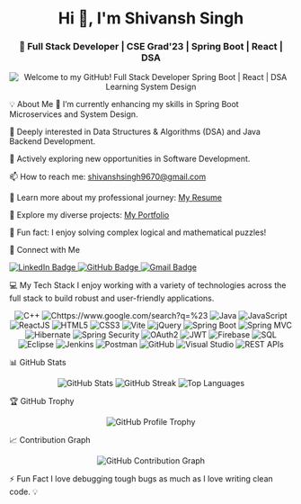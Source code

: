<h1 align="center">Hi 👋, I'm Shivansh Singh</h1>
<h3 align="center">🚀 Full Stack Developer | CSE Grad'23 | Spring Boot | React | DSA</h3>

<p align="center">
<img src="https://readme-typing-svg.herokuapp.com?font=Fira+Code&weight=500&size=24&pause=1000&color=37F7D5&center=true&vCenter=true&width=435&lines=Welcome+to+my+GitHub!;Full+Stack+Developer;Spring+Boot+%7C+React+%7C+DSA;Learning+System+Design" alt="Welcome to my GitHub! Full Stack Developer Spring Boot | React | DSA Learning System Design" />
</p>

💡 About Me
🌱 I’m currently enhancing my skills in Spring Boot Microservices and System Design.

🧠 Deeply interested in Data Structures & Algorithms (DSA) and Java Backend Development.

🚀 Actively exploring new opportunities in Software Development.

📫 How to reach me: shivanshsingh9670@gmail.com

📄 Learn more about my professional journey: <a href="https://drive.google.com/file/d/1XmRanaGEdEAyCAivycKO8NdirBFHHp1l/view?usp=drive_link" target="_blank">My Resume</a>

🔗 Explore my diverse projects: <a href="https://portfolio-revised-2.netlify.app/" target="_blank">My Portfolio</a>

🎲 Fun fact: I enjoy solving complex logical and mathematical puzzles!

🔗 Connect with Me
<p align="left">
<a href="https://linkedin.com/in/shivansh96v" target="_blank">
<img src="https://img.shields.io/badge/LinkedIn-0077B5?style=for-the-badge&logo=linkedin&logoColor=white" alt="LinkedIn Badge" />
</a>
<a href="https://github.com/Havoac" target="_blank">
<img src="https://img.shields.io/badge/GitHub-181717?style=for-the-badge&logo=github&logoColor=white" alt="GitHub Badge" />
</a>
<a href="mailto:shivanshsingh9670@gmail.com">
<img src="https://img.shields.io/badge/Gmail-D14836?style=for-the-badge&logo=gmail&logoColor=white" alt="Gmail Badge" />
</a>
</p>

💻 My Tech Stack
I enjoy working with a variety of technologies across the full stack to build robust and user-friendly applications.

<p align="center">
<!-- Programming Languages -->
<img src="https://img.shields.io/badge/C%2B%2B-00599C?style=for-the-badge&logo=c%2B%2B&logoColor=white" alt="C++" />
<img src="https://img.shields.io/badge/C%23-239120?style=for-the-badge&logo=c-sharp&logoColor=white" alt="Chttps://www.google.com/search?q=%23" />
<img src="https://img.shields.io/badge/Java-ED8B00?style=for-the-badge&logo=openjdk&logoColor=white" alt="Java" />
<img src="https://img.shields.io/badge/JavaScript-F7DF1E?style=for-the-badge&logo=javascript&logoColor=black" alt="JavaScript" />

<!-- Front-End Frameworks & Libraries -->

<img src="https://img.shields.io/badge/ReactJS-61DAFB?style=for-the-badge&logo=react&logoColor=black" alt="ReactJS" />
<img src="https://img.shields.io/badge/HTML5-E34F26?style=for-the-badge&logo=html5&logoColor=white" alt="HTML5" />
<img src="https://img.shields.io/badge/CSS3-1572B6?style=for-the-badge&logo=css3&logoColor=white" alt="CSS3" />
<img src="https://img.shields.io/badge/Vite-646CFF?style=for-the-badge&logo=vite&logoColor=white" alt="Vite" />
<img src="https://img.shields.io/badge/jQuery-0769AD?style=for-the-badge&logo=jquery&logoColor=white" alt="jQuery" />

<!-- Backend Frameworks & Technologies -->

<img src="https://img.shields.io/badge/SpringBoot-6DB33F?style=for-the-badge&logo=springboot&logoColor=white" alt="Spring Boot" />
<img src="https://img.shields.io/badge/SpringMVC-6DB33F?style=for-the-badge&logo=spring&logoColor=white" alt="Spring MVC" />
<img src="https://img.shields.io/badge/Hibernate-59666C?style=for-the-badge&logo=hibernate&logoColor=white" alt="Hibernate" />
<img src="https://img.shields.io/badge/SpringSecurity-4DB33D?style=for-the-badge&logo=springsecurity&logoColor=white" alt="Spring Security" />
<img src="https://img.shields.io/badge/OAuth2-2D72D2?style=for-the-badge&logo=oauth&logoColor=white" alt="OAuth2" />
<img src="https://img.shields.io/badge/JWT-000000?style=for-the-badge&logo=json-web-tokens&logoColor=white" alt="JWT" />

<!-- Databases & Cloud -->

<img src="https://img.shields.io/badge/Firebase-FFCA28?style=for-the-badge&logo=firebase&logoColor=black" alt="Firebase" />
<img src="https://img.shields.io/badge/SQL-4479A1?style=for-the-badge&logo=mysql&logoColor=white" alt="SQL" />

<!-- Tools & APIs -->

<img src="https://img.shields.io/badge/Eclipse-2C2255?style=for-the-badge&logo=eclipseide&logoColor=white" alt="Eclipse" />
<img src="https://img.shields.io/badge/Jenkins-D24939?style=for-the-badge&logo=jenkins&logoColor=white" alt="Jenkins" />
<img src="https://img.shields.io/badge/Postman-FF6C37?style=for-the-badge&logo=postman&logoColor=white" alt="Postman" />
<img src="https://img.shields.io/badge/GitHub-181717?style=for-the-badge&logo=github&logoColor=white" alt="GitHub" />
<img src="https://img.shields.io/badge/Visual_Studio-5C2D91?style=for-the-badge&logo=visual-studio&logoColor=white" alt="Visual Studio" />
<img src="https://img.shields.io/badge/REST_APIs-00599C?style=for-the-badge&logo=rest&logoColor=white" alt="REST APIs" />
</p>

📊 GitHub Stats
<p align="center">
<img src="https://github-readme-stats.vercel.app/api?username=Havoac&show_icons=true&theme=radical&hide_border=true" alt="GitHub Stats" />
<img src="https://github-readme-streak-stats.herokuapp.com?user=Havoac&theme=radical&hide_border=true" alt="GitHub Streak" />
<img src="https://github-readme-stats.vercel.app/api/top-langs/?username=Havoac&layout=compact&theme=radical&hide_border=true" alt="Top Languages" />
</p>

🏆 GitHub Trophy
<p align="center">
<img src="https://github-profile-trophy.vercel.app/?username=Havoac&theme=radical&no-frame=true&no-bg=true&title=Followers,Commits,Stars,Experience" alt="GitHub Profile Trophy" />
</p>

📈 Contribution Graph
<p align="center">
<img src="https://github-readme-activity-graph.vercel.app/graph?username=Havoac&theme=react-dark&hide_border=true" alt="GitHub Contribution Graph" />
</p>

⚡ Fun Fact
I love debugging tough bugs as much as I love writing clean code. 💡
